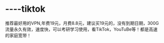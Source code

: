 # ----tiktok
推荐最好用的VPN,年费19元，月费8.8元，建议买19元的，没有到期日期，300G流量永久有效，速度快，可以考研学习使用，看TikTok，YouTuBe等！都是高速的家庭宽带！
